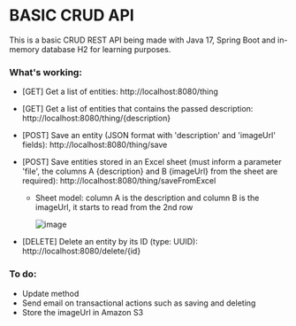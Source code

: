 # BASIC CRUD API

This is a basic CRUD REST API being made with Java 17, Spring Boot and in-memory database H2 for learning purposes.

### What's working:

* [GET] Get a list of entities: http://localhost:8080/thing
* [GET] Get a list of entities that contains the passed description: http://localhost:8080/thing/{description}
* [POST] Save an entity (JSON format with 'description' and 'imageUrl' fields): http://localhost:8080/thing/save
* [POST] Save entities stored in an Excel sheet (must inform a parameter 'file', the columns A {description} and B {imageUrl} from the sheet are required): http://localhost:8080/thing/saveFromExcel
  - Sheet model: column A is the description and column B is the imageUrl, it starts to read from the 2nd row
  
    ![image](https://github.com/mychellmotta/basic-crud-api/assets/13575346/9d6653e1-1a7f-4378-bdc3-75ec575f8415)
  
* [DELETE] Delete an entity by its ID (type: UUID): http://localhost:8080/delete/{id}

### To do:

* Update method
* Send email on transactional actions such as saving and deleting
* Store the imageUrl in Amazon S3
